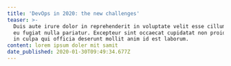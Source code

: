 ```yaml
---
title: 'DevOps in 2020: the new challenges'
teaser: >-
  Duis aute irure dolor in reprehenderit in voluptate velit esse cillum dolore
  eu fugiat nulla pariatur. Excepteur sint occaecat cupidatat non proident, sunt
  in culpa qui officia deserunt mollit anim id est laborum.
content: lorem ipsum doler mit samit
date_published: 2020-01-30T09:49:34.677Z
---
```


